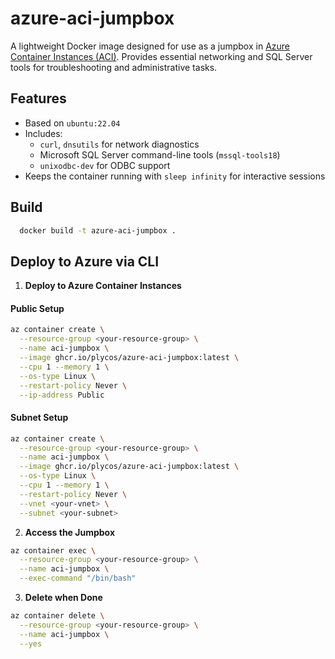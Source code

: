 # azure-aci-jumpbox

A lightweight Docker image designed for use as a jumpbox in [Azure Container Instances (ACI)](https://learn.microsoft.com/en-us/azure/container-instances/). Provides essential networking and SQL Server tools for troubleshooting and administrative tasks.

## Features

- Based on `ubuntu:22.04`
- Includes:
    - `curl`, `dnsutils` for network diagnostics
    - Microsoft SQL Server command-line tools (`mssql-tools18`)
    - `unixodbc-dev` for ODBC support
- Keeps the container running with `sleep infinity` for interactive sessions

## Build
```bash
  docker build -t azure-aci-jumpbox .
```

## Deploy to Azure via CLI

1. **Deploy to Azure Container Instances**
#### Public Setup
```bash
az container create \
  --resource-group <your-resource-group> \
  --name aci-jumpbox \
  --image ghcr.io/plycos/azure-aci-jumpbox:latest \
  --cpu 1 --memory 1 \
  --os-type Linux \
  --restart-policy Never \
  --ip-address Public
```
#### Subnet Setup
```bash
az container create \
  --resource-group <your-resource-group> \
  --name aci-jumpbox \
  --image ghcr.io/plycos/azure-aci-jumpbox:latest \
  --os-type Linux \
  --cpu 1 --memory 1 \
  --restart-policy Never \
  --vnet <your-vnet> \
  --subnet <your-subnet>
```
2. **Access the Jumpbox**
```bash
az container exec \
  --resource-group <your-resource-group> \
  --name aci-jumpbox \
  --exec-command "/bin/bash" 
```
3. **Delete when Done**
```bash
az container delete \
  --resource-group <your-resource-group> \
  --name aci-jumpbox \
  --yes
```